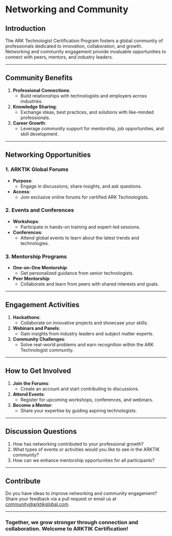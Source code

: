 
# **Networking and Community**

## **Introduction**
The ARK Technologist Certification Program fosters a global community of professionals dedicated to innovation, collaboration, and growth. Networking and community engagement provide invaluable opportunities to connect with peers, mentors, and industry leaders.

---

## **Community Benefits**
1. **Professional Connections**:
   - Build relationships with technologists and employers across industries.
2. **Knowledge Sharing**:
   - Exchange ideas, best practices, and solutions with like-minded professionals.
3. **Career Growth**:
   - Leverage community support for mentorship, job opportunities, and skill development.

---

## **Networking Opportunities**
### **1. ARKTIK Global Forums**
- **Purpose**:
  - Engage in discussions, share insights, and ask questions.
- **Access**:
  - Join exclusive online forums for certified ARK Technologists.

### **2. Events and Conferences**
- **Workshops**:
  - Participate in hands-on training and expert-led sessions.
- **Conferences**:
  - Attend global events to learn about the latest trends and technologies.

### **3. Mentorship Programs**
- **One-on-One Mentorship**:
  - Get personalized guidance from senior technologists.
- **Peer Mentorship**:
  - Collaborate and learn from peers with shared interests and goals.

---

## **Engagement Activities**
1. **Hackathons**:
   - Collaborate on innovative projects and showcase your skills.
2. **Webinars and Panels**:
   - Gain insights from industry leaders and subject matter experts.
3. **Community Challenges**:
   - Solve real-world problems and earn recognition within the ARK Technologist community.

---

## **How to Get Involved**
1. **Join the Forums**:
   - Create an account and start contributing to discussions.
2. **Attend Events**:
   - Register for upcoming workshops, conferences, and webinars.
3. **Become a Mentor**:
   - Share your expertise by guiding aspiring technologists.

---

## **Discussion Questions**
1. How has networking contributed to your professional growth?
2. What types of events or activities would you like to see in the ARKTIK community?
3. How can we enhance mentorship opportunities for all participants?

---

## **Contribute**
Do you have ideas to improve networking and community engagement? Share your feedback via a pull request or email us at [community@arktikglobal.com](mailto:community@arktikglobal.com).

---

### **Together, we grow stronger through connection and collaboration. Welcome to ARKTIK Certification!**
